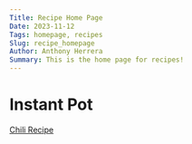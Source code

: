 ```yaml
---
Title: Recipe Home Page
Date: 2023-11-12
Tags: homepage, recipes
Slug: recipe_homepage
Author: Anthony Herrera
Summary: This is the home page for recipes!
---
```


# Instant Pot

[Chili Recipe]({filename}../posts/recipes/20231112_chili_recipe.md)
